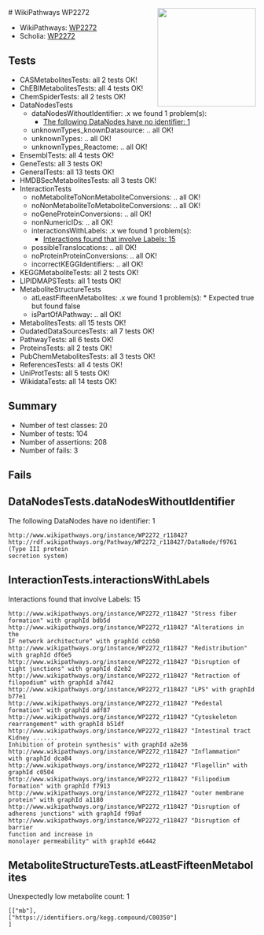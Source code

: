 <img style="float: right; width: 200px" src="https://upload.wikimedia.org/wikipedia/commons/thumb/8/83/Wplogo_with_text_500.png/640px-Wplogo_with_text_500.png" />
# WikiPathways WP2272

* WikiPathways: [WP2272](https://new.wikipathways.org/pathways/WP2272)
* Scholia: [WP2272](https://scholia.toolforge.org/wikipathways/WP2272)
## Tests
* CASMetabolitesTests: all 2 tests OK!
* ChEBIMetabolitesTests: all 4 tests OK!
* ChemSpiderTests: all 2 tests OK!
* DataNodesTests
    * dataNodesWithoutIdentifier: .x we found 1 problem(s):
        * [The following DataNodes have no identifier: 1](#d2d32fa0)
    * unknownTypes_knownDatasource: .. all OK!
    * unknownTypes: .. all OK!
    * unknownTypes_Reactome: .. all OK!
* EnsemblTests: all 4 tests OK!
* GeneTests: all 3 tests OK!
* GeneralTests: all 13 tests OK!
* HMDBSecMetabolitesTests: all 3 tests OK!
* InteractionTests
    * noMetaboliteToNonMetaboliteConversions: .. all OK!
    * noNonMetaboliteToMetaboliteConversions: .. all OK!
    * noGeneProteinConversions: .. all OK!
    * nonNumericIDs: .. all OK!
    * interactionsWithLabels: .x we found 1 problem(s):
        * [Interactions found that involve Labels: 15](#fe97a8bd)
    * possibleTranslocations: .. all OK!
    * noProteinProteinConversions: .. all OK!
    * incorrectKEGGIdentifiers: .. all OK!
* KEGGMetaboliteTests: all 2 tests OK!
* LIPIDMAPSTests: all 1 tests OK!
* MetaboliteStructureTests
    * atLeastFifteenMetabolites: .x we found 1 problem(s):
            * Expected true but found false
    * isPartOfAPathway: .. all OK!
* MetabolitesTests: all 15 tests OK!
* OudatedDataSourcesTests: all 7 tests OK!
* PathwayTests: all 6 tests OK!
* ProteinsTests: all 2 tests OK!
* PubChemMetabolitesTests: all 3 tests OK!
* ReferencesTests: all 4 tests OK!
* UniProtTests: all 5 tests OK!
* WikidataTests: all 14 tests OK!


## Summary

* Number of test classes: 20
* Number of tests: 104
* Number of assertions: 208
* Number of fails: 3

## Fails

<a name="d2d32fa0" />

## DataNodesTests.dataNodesWithoutIdentifier

The following DataNodes have no identifier: 1
```
http://www.wikipathways.org/instance/WP2272_r118427 http://rdf.wikipathways.org/Pathway/WP2272_r118427/DataNode/f9761 (Type III protein
secretion system)
```

<a name="fe97a8bd" />

## InteractionTests.interactionsWithLabels

Interactions found that involve Labels: 15
```
http://www.wikipathways.org/instance/WP2272_r118427 "Stress fiber formation" with graphId bdb5d
http://www.wikipathways.org/instance/WP2272_r118427 "Alterations in the
IF network architecture" with graphId ccb50
http://www.wikipathways.org/instance/WP2272_r118427 "Redistribution" with graphId df6e5
http://www.wikipathways.org/instance/WP2272_r118427 "Disruption of tight junctions" with graphId d2eb2
http://www.wikipathways.org/instance/WP2272_r118427 "Retraction of filopodium" with graphId a7d42
http://www.wikipathways.org/instance/WP2272_r118427 "LPS" with graphId b77e1
http://www.wikipathways.org/instance/WP2272_r118427 "Pedestal formation" with graphId adf87
http://www.wikipathways.org/instance/WP2272_r118427 "Cytoskeleton
rearrangement" with graphId b51df
http://www.wikipathways.org/instance/WP2272_r118427 "Intestinal tract
Kidney .......
Inhibition of protein synthesis" with graphId a2e36
http://www.wikipathways.org/instance/WP2272_r118427 "Inflammation" with graphId dca84
http://www.wikipathways.org/instance/WP2272_r118427 "Flagellin" with graphId c0504
http://www.wikipathways.org/instance/WP2272_r118427 "Filipodium formation" with graphId f7913
http://www.wikipathways.org/instance/WP2272_r118427 "outer membrane protein" with graphId a1180
http://www.wikipathways.org/instance/WP2272_r118427 "Disruption of adherens junctions" with graphId f99af
http://www.wikipathways.org/instance/WP2272_r118427 "Disruption of barrier
function and increase in
monolayer permeability" with graphId e6442
```

<a name="6d4290fe" />

## MetaboliteStructureTests.atLeastFifteenMetabolites

Unexpectedly low metabolite count: 1

```
[["mb"],
["https://identifiers.org/kegg.compound/C00350"]
]
```

